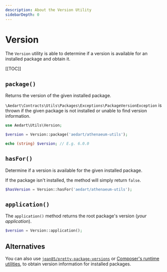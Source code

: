 ```yaml
---
description: About the Version Utility
sidebarDepth: 0
---
```


# Version

The `Version` utility is able to determine if a version is available for an installed package and obtain it.

[[TOC]]

## `package()`

Returns the version of the given installed package.

`\Aedart\Contracts\Utils\Packages\Exceptions\PackageVersionException` is thrown if the given package is not installed or unable to find version information.

```php
use Aedart\Utils\Version;

$version = Version::package('aedart/athenaeum-utils');

echo (string) $version; // E.g. 6.0.0 
```

## `hasFor()`

Determine if a version is available for the given installed package.

If the package isn't installed, the method will simply return `false`.

```php
$hasVersion = Version::hasFor('aedart/athenaeum-utils'); 
```

## `application()`

The `application()` method returns the root package's version (_your application_).

```php
$version = Version::application(); 
```

## Alternatives

You can also use [`jean85/pretty-package-versions`](https://packagist.org/packages/jean85/pretty-package-versions) or [Composer's runtime utilities](https://getcomposer.org/doc/07-runtime.md), to obtain version information for installed packages.

